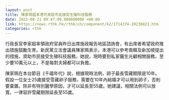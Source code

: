```yaml
---
layout: post
title: 陳家珮倡本港可資助市民接受生殖科技服務
date: 2023-08-21 09:47:09.000000000 +08:00
link: https://news.rthk.hk/rthk/ch/component/k2/1714374-20230821.htm
categories: rthk
---
```


行政長官李家超率領政府官員昨日出席施政報告地區諮詢會，有出席者希望政府推出措施鼓勵生育。新民黨立法會議員陳家珮表示，本港可以參考南韓及新加坡提出的措施，資助市民接受生殖科技服務。她說，現時要到私家醫生光顧相關服務，至少要10萬元以上，不是每對夫婦都可以負擔。

陳家珮在本台節目《千禧年代》說，根據現時法例，卵子最長雪藏期限是10年。假設一位女士25歲接受雪藏卵子服務，需要在10年內結婚才可以用到卵子，否則要棄置。除非有特別醫學原因，才可以延長至55歲。她建議，相關法例可以放寬，一律容許雪藏期限延長至55歲。
